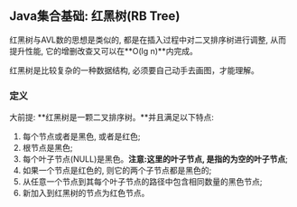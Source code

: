 ## Java集合基础: 红黑树(RB Tree)

红黑树与AVL数的思想是类似的, 都是在插入过程中对二叉排序树进行调整, 从而提升性能, 它的增删改查又可以在**O(lg n)**内完成。

红黑树是比较复杂的一种数据结构, 必须要自己动手去画图，才能理解。

### 定义

大前提: **红黑树是一颗二叉排序树。**并且满足以下特点:

1. 每个节点或者是黑色, 或者是红色;
2. 根节点是黑色;
3. 每个叶子节点(NULL)是黑色。**注意:这里的叶子节点, 是指的为空的叶子节点**;
4. 如果一个节点是红色的, 则它的两个子节点都是黑色的;
5. 从任意一个节点到其每个叶子节点的路径中包含相同数量的黑色节点;
6. 新加入到红黑树的节点为红色节点。

